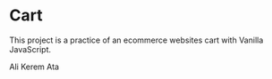 # Cart

This project is a practice of an ecommerce websites cart with Vanilla JavaScript. 

Ali Kerem Ata
